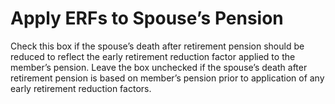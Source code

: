 # Apply ERFs to Spouse’s Pension

Check this box if the spouse’s death after retirement pension should be
reduced to reflect the early retirement reduction factor applied to the
member’s pension. Leave the box unchecked if the spouse’s death after
retirement pension is based on member’s pension prior to application of
any early retirement reduction factors.
